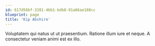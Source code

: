```yaml
---
id: 617d56bf-3281-4bb1-bdb8-91a66ae188cc
blueprint: page
title: 'Kip Abshire'
---
```

Voluptatem qui natus ut ut praesentium. Ratione illum iure et neque. A consectetur veniam animi est ex illo.